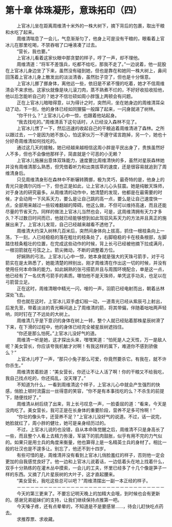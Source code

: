 <h1>第十章 体珠凝形，意珠拓印（四）</h1>
<div id="content">&nbsp&nbsp&nbsp&nbsp&nbsp&nbsp&nbsp&nbsp
 上官冰儿坐在距离周维清十米外的一株大树下，摘下背后的包裹，取出干粮和水吃了起来。
 <br/>&nbsp&nbsp&nbsp&nbsp&nbsp&nbsp&nbsp&nbsp
 周维清喘息了一会儿，气息渐渐匀了，他身上可是没有干粮的，眼看着上官冰儿在那里吃喝，不禁吞咽了口唾液凑了过去。
 <br/>&nbsp&nbsp&nbsp&nbsp&nbsp&nbsp&nbsp&nbsp
 “营长，我也要。”
 <br/>&nbsp&nbsp&nbsp&nbsp&nbsp&nbsp&nbsp&nbsp
 上官冰儿看着这家伙眼中那贪婪的样子，哼了一声，却不理他。
 <br/>&nbsp&nbsp&nbsp&nbsp&nbsp&nbsp&nbsp&nbsp
 周维清道：“将军不差饿兵，吃都不给吃，那我不走了。”一边说着，他一屁股在上官冰儿身边坐了下来，虽然没有碰到她，但也是靠在和她同一株大树上，鼻间回荡着上官冰儿身上散发出的淡淡清香，虽然肚子空了，但也是十分惬意。
 <br/>&nbsp&nbsp&nbsp&nbsp&nbsp&nbsp&nbsp&nbsp
 上官冰儿挪了挪身体，离他远一些，依旧是不紧不慢的吃着，她才不信周维清会不来求他。这家伙就像是块儿滚刀肉，蒸不熟煮不烂的，不好好收拾收拾他，他以后怎能听自己的？她才不信壮硕如周小胖饿上两顿会有问题。
 <br/>&nbsp&nbsp&nbsp&nbsp&nbsp&nbsp&nbsp&nbsp
 正在上官冰儿暗暗得意，以为得计之时，突然间，坐在她身边的周维清耳朵动了动，下一刻，他的身体已经如同狸猫一般蹿了起来，一闪身就进了树林。
 <br/>&nbsp&nbsp&nbsp&nbsp&nbsp&nbsp&nbsp&nbsp
 “你干什么？”上官冰儿心中一惊，也跟着他站起身。
 <br/>&nbsp&nbsp&nbsp&nbsp&nbsp&nbsp&nbsp&nbsp
 “我去找吃的。”周维清丢下这句话时，人已经没入森林不见了。
 <br/>&nbsp&nbsp&nbsp&nbsp&nbsp&nbsp&nbsp&nbsp
 上官冰儿愣了一下，然后迅速的收起自己的干粮追着周维清进了森林。之所以跟过去，一个是因为她不放心，怕这家伙万一不遵守诺言跑掉，另一个，她也十分好奇周维清如何找吃的。
 <br/>&nbsp&nbsp&nbsp&nbsp&nbsp&nbsp&nbsp&nbsp
 通过这几天的接触，她已经越来越相信这周小胖是平民出身了，贵族虽然好人不多，但也不会像他那样子，简直就是个可恶的小无赖？
 <br/>&nbsp&nbsp&nbsp&nbsp&nbsp&nbsp&nbsp&nbsp
 上官冰儿施展出意体双珠能力，速度要比周维清快的多，虽然对星辰森林她并没有周维清那么熟悉，但凭借着听力和出类拔萃的速度，还是很容易就追到了周维清身后。
 <br/>&nbsp&nbsp&nbsp&nbsp&nbsp&nbsp&nbsp&nbsp
 只见周维清身形在森林中不断辗转腾挪，极为灵巧，最奇特的是，他身上的青光只是偶尔闪烁一下，但也正是如此，让上官冰儿心头狂震。她是纯敏天珠师，对于身法的研究最多。从周维清的动作中，她清楚的发现，他都是在最需要的时候，才会动用一下风系天力，要么是让自己跳的高一点，要么是让自己速度快一点，全部用来越过一些较难翻越的障碍。他这么做，不但可以维持高速，而且还能尽量的节省天力。同样的做法上官冰儿当然也会，可是，这周维清拥有天力才多久？不过数日时间而已，他就已经能够想到如此驾驭风系天力的方法并且真正的施展出来了。上官冰儿发现，自己已经越来越看不透他了。
 <br/>&nbsp&nbsp&nbsp&nbsp&nbsp&nbsp&nbsp&nbsp
 周维清大约深入树林几百米后，突然间身体向上拔高，抓住一根枝条向上一荡，下一刻，人已经稳稳的落在粗壮的枝条处了，右脚稳稳的卡在枝条根部，左脚踏住枝条粗壮的位置，在完成这些动作的时候，背上长弓已经被他摘下拉成满月，一根羽箭就在弓弦之上。箭尖微动，不断的调整着方位。
 <br/>&nbsp&nbsp&nbsp&nbsp&nbsp&nbsp&nbsp&nbsp
 好娴熟的弓法。上官冰儿心中一惊，她本身就是强大的天珠弓箭手，对于弓箭实在是太熟悉了，她能清楚的辨别出，刚才周维清在作出这一切的时候，并没有使用任何本命珠的能力。如此娴熟的张弓搭箭并且与周围环境配合，单是这一点，他已经有了一名优秀弓箭手的素质。哪怕他不是天珠师，单凭这手功夫，也足以在弓箭营立足。
 <br/>&nbsp&nbsp&nbsp&nbsp&nbsp&nbsp&nbsp&nbsp
 正在这时，周维清眼中精光一闪，嗖的一声，羽箭已经电射而出，朝着丛林深处飞去。
 <br/>&nbsp&nbsp&nbsp&nbsp&nbsp&nbsp&nbsp&nbsp
 但也就在这时，上官冰儿双手虚幻般一动，一道青光已经从紫辰弓上射出，后发先至，带着淡淡的青光瞬间追上了周维清的箭，将其带偏，伴随着咄咄两声轻响，同时钉在了不远处的大树上。
 <br/>&nbsp&nbsp&nbsp&nbsp&nbsp&nbsp&nbsp&nbsp
 周维清几乎是下意识的身体在树上一转，整个人就已经贴着那株星辰树滑了下来，在下滑的过程中，他的身体已经完全被星辰树遮挡住。
 <br/>&nbsp&nbsp&nbsp&nbsp&nbsp&nbsp&nbsp&nbsp
 “你还是那么怕死。”上官冰儿没好气的道。
 <br/>&nbsp&nbsp&nbsp&nbsp&nbsp&nbsp&nbsp&nbsp
 周维清一听是她，这才探出头来，嘿嘿笑道：“怕死是人之天性，万一是敌人呢？美女营长，你应该夸我机敏才对啊！有我这样的属下，难道你不感到骄傲么？”
 <br/>&nbsp&nbsp&nbsp&nbsp&nbsp&nbsp&nbsp&nbsp
 上官冰儿哼了一声，“那只小兔子那么可爱，你竟然要杀它。有我在，就不许你杀生。”
 <br/>&nbsp&nbsp&nbsp&nbsp&nbsp&nbsp&nbsp&nbsp
 周维清苦着脸道：“美女营长，你还让不让人活了啊！你的干粮又不给我吃，我自己找点吃的，你还捣乱，没天理了。”
 <br/>&nbsp&nbsp&nbsp&nbsp&nbsp&nbsp&nbsp&nbsp
 不知道为什么，一看到周维清这个样子，上官冰儿心中就会产生强烈的快感，俏脸上顿时流露出一丝得意的笑容，“你不是有本事找吃的么？不杀生的前提下，随便找好了。”
 <br/>&nbsp&nbsp&nbsp&nbsp&nbsp&nbsp&nbsp&nbsp
 周维清从树后绕了出来，背上长弓叹息一声，一脸委屈的道：“看来，今天是没肉吃了。美女营长，我可正是在长身体的重要阶段，营养不足多可怜啊！”
 <br/>&nbsp&nbsp&nbsp&nbsp&nbsp&nbsp&nbsp&nbsp
 “你壮的像头牛，还营养不足？”上官冰儿没好气的说道。不过，话一说完，她脸就红了，周小胖的健壮，她可是亲身经历过的。
 <br/>&nbsp&nbsp&nbsp&nbsp&nbsp&nbsp&nbsp&nbsp
 不过，上官冰儿说的也没错，自从本命珠觉醒之后，周维清不只是身高长了一些，而且整个人看上去精力弥漫，军装下的肌肉鼓胀，似乎有用不完的力气似的。如果只是用士兵的角度来衡量，他也算得上是一名精英士兵的身材了。相比一般的壮汉也是不遑多让。别忘了，他还不到十四岁。
 <br/>&nbsp&nbsp&nbsp&nbsp&nbsp&nbsp&nbsp&nbsp
 有些可惜的是，周维清并没有看到上官冰儿俏脸羞红的样子，否则他一定会更加的自我感觉良好了。他一边和上官冰儿说着话，一边低着头在地上找着什么，双手十分熟练的在灌木丛中摸索，一会儿的工夫，怀里已经多了十几个像是笋子一样的东西。又摘了几片星辰树的大叶子，这才直起腰来。
 <br/>&nbsp&nbsp&nbsp&nbsp&nbsp&nbsp&nbsp&nbsp
 “美女营长，我吃这些总可以吧？”周维清摆出一副一本正经的样子。
 <br/>&nbsp&nbsp&nbsp&nbsp&nbsp&nbsp&nbsp&nbsp
 －－－－－－－－－－－－－－－－－－－－－－－－－－－－－－－－－
 <br/>&nbsp&nbsp&nbsp&nbsp&nbsp&nbsp&nbsp&nbsp
 今天的第三更来了。不要忘记明天晚上的加精大会哦，到时候也会有更新的。感谢兄弟姐妹们的支持，让我们继续保持点推第一吧。
 <br/>&nbsp&nbsp&nbsp&nbsp&nbsp&nbsp&nbsp&nbsp
 今天嗓子疼，还有点晕晕的，不知道是不是要感冒……，待会儿赶快吃点药去。
 <br/>&nbsp&nbsp&nbsp&nbsp&nbsp&nbsp&nbsp&nbsp
 求推荐票、求收藏。
 <br/>&nbsp&nbsp&nbsp&nbsp&nbsp&nbsp&nbsp&nbsp
</div>
